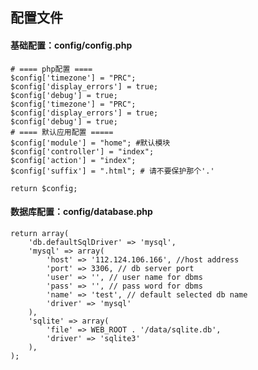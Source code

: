 ## 配置文件
#### 基础配置：config/config.php
    
    # ==== php配置 ====
    $config['timezone'] = "PRC";
    $config['display_errors'] = true;
    $config['debug'] = true;
    $config['timezone'] = "PRC";
    $config['display_errors'] = true;
    $config['debug'] = true;
    # ==== 默认应用配置 =====
    $config['module'] = "home"; #默认模块
    $config['controller'] = "index";
    $config['action'] = "index";
    $config['suffix'] = ".html"; # 请不要保护那个'.'
    
    return $config;


#### 数据库配置：config/database.php
   
    return array(
        'db.defaultSqlDriver' => 'mysql',
        'mysql' => array(
            'host' => '112.124.106.166', //host address
            'port' => 3306, // db server port
            'user' => '', // user name for dbms
            'pass' => '', // pass word for dbms
            'name' => 'test', // default selected db name
            'driver' => 'mysql'
        ),
        'sqlite' => array(
            'file' => WEB_ROOT . '/data/sqlite.db',
            'driver' => 'sqlite3'
        ),
    );

    